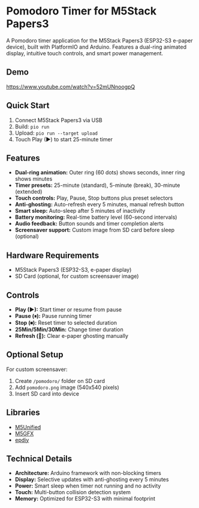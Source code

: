 # Pomodoro Timer for M5Stack Papers3

A Pomodoro timer application for the M5Stack Papers3 (ESP32-S3 e-paper device), built with PlatformIO and Arduino. Features a dual-ring animated display, intuitive touch controls, and smart power management.

## Demo
https://www.youtube.com/watch?v=52mUNnoogpQ

## Quick Start

1. Connect M5Stack Papers3 via USB
2. Build: `pio run`
3. Upload: `pio run --target upload`
4. Touch Play (▶) to start 25-minute timer

## Features

- **Dual-ring animation:** Outer ring (60 dots) shows seconds, inner ring shows minutes
- **Timer presets:** 25-minute (standard), 5-minute (break), 30-minute (extended)
- **Touch controls:** Play, Pause, Stop buttons plus preset selectors
- **Anti-ghosting:** Auto-refresh every 5 minutes, manual refresh button
- **Smart sleep:** Auto-sleep after 5 minutes of inactivity
- **Battery monitoring:** Real-time battery level (60-second intervals)
- **Audio feedback:** Button sounds and timer completion alerts
- **Screensaver support:** Custom image from SD card before sleep (optional)

## Hardware Requirements

- M5Stack Papers3 (ESP32-S3, e-paper display)
- SD Card (optional, for custom screensaver image)

## Controls

- **Play (▶):** Start timer or resume from pause
- **Pause (⏸):** Pause running timer
- **Stop (⏹):** Reset timer to selected duration
- **25Min/5Min/30Min:** Change timer duration
- **Refresh (🔄):** Clear e-paper ghosting manually

## Optional Setup

For custom screensaver:
1. Create `/pomodoro/` folder on SD card
2. Add `pomodoro.png` image (540x540 pixels)
3. Insert SD card into device

## Libraries

- [M5Unified](https://github.com/m5stack/M5Unified)
- [M5GFX](https://github.com/m5stack/m5gfx)
- [epdiy](https://github.com/vroland/epdiy)

## Technical Details

- **Architecture:** Arduino framework with non-blocking timers
- **Display:** Selective updates with anti-ghosting every 5 minutes
- **Power:** Smart sleep when timer not running and no activity
- **Touch:** Multi-button collision detection system
- **Memory:** Optimized for ESP32-S3 with minimal footprint